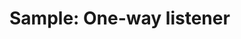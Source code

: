 # Sample: One-way listener

<!-- https://docs.microsoft.com/en-us/dynamics365/customer-engagement/developer/sample-one-way-listener -->